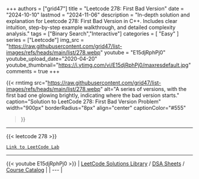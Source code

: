
+++
authors = ["grid47"]
title = "Leetcode 278: First Bad Version"
date = "2024-10-10"
lastmod = "2024-11-06"
description = "In-depth solution and explanation for Leetcode 278: First Bad Version in C++. Includes clear intuition, step-by-step example walkthrough, and detailed complexity analysis."
tags = ["Binary Search","Interactive"]
categories = [
    "Easy"
]
series = ["Leetcode"]
img_src = "https://raw.githubusercontent.com/grid47/list-images/refs/heads/main/list/278.webp"
youtube = "E15djRphPj0"
youtube_upload_date="2020-04-20"
youtube_thumbnail="https://i.ytimg.com/vi/E15djRphPj0/maxresdefault.jpg"
comments = true
+++


{{< rmtimg 
    src="https://raw.githubusercontent.com/grid47/list-images/refs/heads/main/list/278.webp" 
    alt="A series of versions, with the first bad one glowing brightly, indicating where the bad version starts."
    caption="Solution to LeetCode 278: First Bad Version Problem"
    width="900px"
    borderRadius="8px"
    align="center" 
    captionColor="#555"
>}}
---
{{< leetcode 278 >}}

[`Link to LeetCode Lab`](https://leetcode.com/problems/first-bad-version/description/)

---
{{< youtube E15djRphPj0 >}}
| [LeetCode Solutions Library](https://grid47.xyz/leetcode/) / [DSA Sheets](https://grid47.xyz/sheets/) / [Course Catalog](https://grid47.xyz/courses/) |
| --- |
